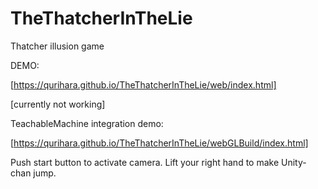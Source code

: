 # TheThatcherInTheLie
Thatcher illusion game

DEMO:

[https://qurihara.github.io/TheThatcherInTheLie/web/index.html]




[currently not working]

TeachableMachine integration demo:

[https://qurihara.github.io/TheThatcherInTheLie/webGLBuild/index.html]

Push start button to activate camera. Lift your right hand to make Unity-chan jump.
